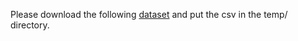 Please download the following [dataset](https://www.kaggle.com/datasets/ulrikthygepedersen/crossfit-athletes?resource=download) and put the csv in the temp/ directory.